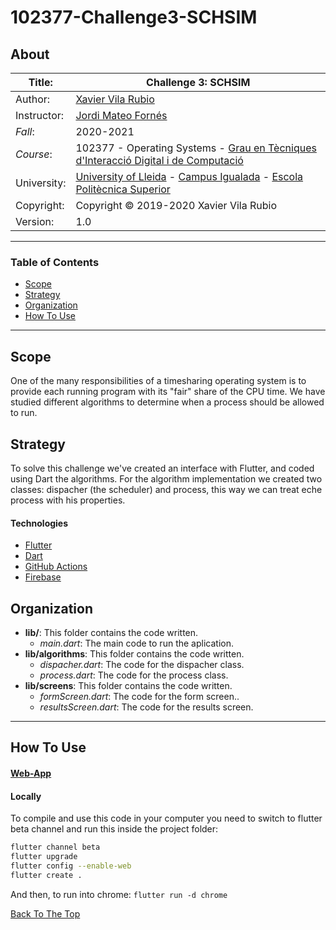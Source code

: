 # 102377-Challenge3-SCHSIM

## About ##

| Title:     | Challenge 3: SCHSIM |
| ---------- | -------------------------                    |
| Author:     | [Xavier Vila Rubio](http:xavi.sx)                            |
| Instructor: | [Jordi Mateo Fornés](http:jordimateofornes.com) |
| *Fall*: | 2020-2021                                                    |
| *Course*:    |    102377 - Operating Systems - [Grau en Tècniques d'Interacció Digital i de Computació](http://www.grauinteraccioicomputacio.udl.cat/ca/index.html) |
| University:     | [University of Lleida](http://www.udl.cat/ca/) - [Campus Igualada](http://www.campusigualada.udl.cat/ca/) - [Escola Politècnica Superior](http://www.eps.udl.cat/ca/)       |
| Copyright: | Copyright © 2019-2020 Xavier Vila Rubio |
| Version: | 1.0 |

---

### Table of Contents
- [Scope](#scope)
- [Strategy](#strategy)
- [Organization](#organization)
- [How To Use](#how-to-use)

---

## Scope
One of the many responsibilities of a timesharing operating system is to provide each running program with its "fair" share of the CPU time. We have studied different algorithms to determine when a process should be allowed to run.

## Strategy
To solve this challenge we've created an interface with Flutter, and coded using Dart the algorithms. For the algorithm implementation we created two classes: dispacher (the scheduler) and process, this way we can treat eche process with his properties. 

#### Technologies

- [Flutter](https://flutter.dev/)
- [Dart](https://dart.dev/)
- [GitHub Actions](https://github.com/features/actions)
- [Firebase](https://firebase.com/)

## Organization
* **lib/**: This folder contains the code written.
  * *main.dart*: The main code to run the aplication.
* **lib/algorithms**: This folder contains the code written.
  * *dispacher.dart*: The code for the dispacher class.
  * *process.dart*: The code for the process class.
* **lib/screens**: This folder contains the code written.
  * *formScreen.dart*: The code for the form screen..
  * *resultsScreen.dart*: The code for the results screen.

---

## How To Use

#### [Web-App](https://schsim-52f53.web.app/#/)

#### Locally
To compile and use this code in your computer you need to switch to flutter beta channel and run this inside the project folder:
```bash
flutter channel beta
flutter upgrade
flutter config --enable-web
flutter create .
```
And then, to run into chrome:
``flutter run -d chrome``


[Back To The Top](#read-me-template)
